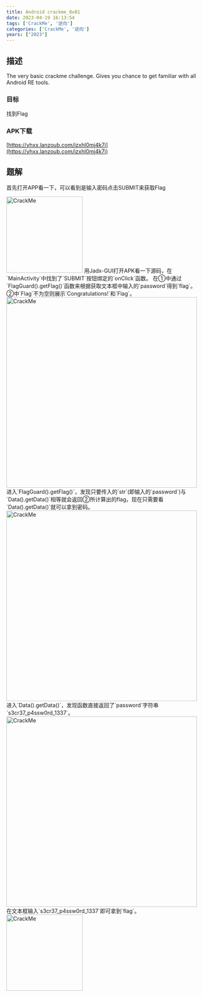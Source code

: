 ```yaml
---
title: Android crackme_0x01
date: 2023-04-19 16:13:54
tags: ['CrackMe', '逆向']
categories: ['CrackMe', '逆向']
years: ["2023"]
---
```


## 描述

The very basic crackme challenge. Gives you chance to get familiar with all Android RE tools.

### 目标

找到Flag

### APK下载

[https://yhxx.lanzoub.com/izxhl0mj4k7i](https://yhxx.lanzoub.com/izxhl0mj4k7i)

## 题解

首先打开APP看一下，可以看到是输入密码点击SUBMIT来获取Flag

<img src="https://cloud.hive-net.cn/gallery-api/fs/show-gallery/2024_09_20_4YgT7u.jpg" width="200" alt="CrackMe" />
用Jadx-GUI打开APK看一下源码，在`MainActivity`中找到了`SUBMIT`按钮绑定的`onClick`函数。
在①中通过`FlagGuard().getFlag()`函数来根据获取文本框中输入的`password`得到`flag`。
②中`Flag`不为空则展示`Congratulations!`和`Flag`。

<img src="https://cloud.hive-net.cn/gallery-api/fs/show-gallery/2024_09_20_jrayxU.png" width="500" alt="CrackMe" />
进入`FlagGuard().getFlag()`，发现只要传入的`str`(即输入的`password`)与`Data().getData()`相等就会返回②所计算出的flag，现在只需要看`Data().getData()`就可以拿到密码。

<img src="https://cloud.hive-net.cn/gallery-api/fs/show-gallery/2024_09_20_WkaZbD.png" width="500" alt="CrackMe" />
进入`Data().getData()`，发现函数直接返回了`password`字符串`s3cr37_p4ssw0rd_1337`。

<img src="https://cloud.hive-net.cn/gallery-api/fs/show-gallery/2024_09_25_yg83W4.png" width="500" alt="CrackMe" />
在文本框输入`s3cr37_p4ssw0rd_1337`即可拿到`flag`。

<img src="https://cloud.hive-net.cn/gallery-api/fs/show-gallery/2024_09_25_lmlltf.jpg" width="200" alt="CrackMe" />
